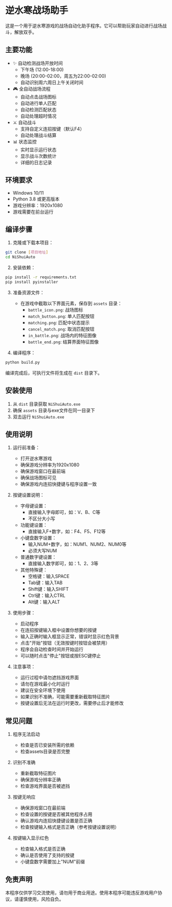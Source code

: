 # 逆水寒战场助手

这是一个用于逆水寒游戏的战场自动化助手程序。它可以帮助玩家自动进行战场战斗，解放双手。

## 主要功能

- ✨ 自动检测战场开放时间
  - 下午场 (12:00-18:00)
  - 晚场 (20:00-02:00，周五为22:00-02:00)
  - 自动识别周六周日上午关闭时间
- 🎮 全自动战场流程
  - 自动点击战场图标
  - 自动进行单人匹配
  - 自动检测匹配状态
  - 自动处理超时情况
- ⚔️ 自动战斗
  - 支持自定义连招按键（默认F4）
  - 自动处理战斗结算
- 📊 状态监控
  - 实时显示运行状态
  - 显示战斗次数统计
  - 详细的日志记录

## 环境要求

- Windows 10/11
- Python 3.8 或更高版本
- 游戏分辨率：1920x1080
- 游戏需要在前台运行

## 编译步骤

1. 克隆或下载本项目：
```bash
git clone [项目地址]
cd NiShuiAuto
```

2. 安装依赖：
```bash
pip install -r requirements.txt
pip install pyinstaller
```

3. 准备资源文件：
   - 在游戏中截取以下界面元素，保存到 `assets` 目录：
     - `battle_icon.png`: 战场图标
     - `match_button.png`: 单人匹配按钮
     - `matching.png`: 匹配中状态提示
     - `cancel_match.png`: 取消匹配按钮
     - `in_battle.png`: 战场内的特征图像
     - `battle_end.png`: 结算界面特征图像

4. 编译程序：
```bash
python build.py
```
编译完成后，可执行文件将生成在 `dist` 目录下。

## 安装使用

1. 从 `dist` 目录获取 `NiShuiAuto.exe`
2. 确保 `assets` 目录与exe文件在同一目录下
3. 双击运行 `NiShuiAuto.exe`

## 使用说明

1. 运行前准备：
   - 打开逆水寒游戏
   - 确保游戏分辨率为1920x1080
   - 确保游戏窗口在最前端
   - 确保战场图标可见
   - 确保游戏内连招快捷键与程序设置一致

2. 按键设置说明：
   - 字母键设置：
     - 直接输入字母即可，如：V、B、C等
     - 不区分大小写
   - 功能键设置：
     - 直接输入F+数字，如：F4、F5、F12等
   - 小键盘数字设置：
     - 输入NUM+数字，如：NUM1、NUM2、NUM0等
     - 必须大写NUM
   - 普通数字键设置：
     - 直接输入数字即可，如：1、2、3等
   - 其他特殊键：
     - 空格键：输入SPACE
     - Tab键：输入TAB
     - Shift键：输入SHIFT
     - Ctrl键：输入CTRL
     - Alt键：输入ALT

3. 使用步骤：
   - 启动程序
   - 在连招按键输入框中设置你想要的按键
   - 输入正确时输入框显示正常，错误时显示红色背景
   - 点击"开始"按钮（无效按键时按钮会被禁用）
   - 程序会自动检查时间并开始运行
   - 可以随时点击"停止"按钮或按ESC键停止

4. 注意事项：
   - 运行过程中请勿遮挡游戏界面
   - 请勿在游戏最小化时运行
   - 建议在安全环境下使用
   - 如果识别不准确，可能需要重新截取特征图片
   - 按键设置后无法在运行时更改，需要停止后才能修改

## 常见问题

1. 程序无法启动
   - 检查是否已安装所需的依赖
   - 检查assets目录是否完整

2. 识别不准确
   - 重新截取特征图片
   - 确保游戏分辨率正确
   - 检查游戏界面是否被遮挡

3. 按键无响应
   - 确保游戏窗口在最前端
   - 检查设置的按键是否被其他程序占用
   - 确认游戏内连招快捷键设置是否正确
   - 检查按键输入格式是否正确（参考按键设置说明）

4. 按键输入显示红色
   - 检查输入格式是否正确
   - 确认是否使用了支持的按键
   - 小键盘数字需要加上"NUM"前缀

## 免责声明

本程序仅供学习交流使用，请勿用于商业用途。使用本程序可能违反游戏用户协议，请谨慎使用，风险自负。